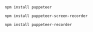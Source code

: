 ```console
npm install puppeteer
```
```console
npm install puppeteer-screen-recorder
```
```console
npm install puppeteer-recorder
```